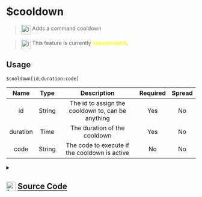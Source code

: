 # $cooldown
> <img align="top" src="https://upload.wikimedia.org/wikipedia/commons/thumb/e/e4/Infobox_info_icon.svg/160px-Infobox_info_icon.svg.png?20150409153300" alt="image" width="25" height="auto"> Adds a command cooldown

> <img align="top" src="https://upload.wikimedia.org/wikipedia/commons/thumb/1/17/Warning.svg/156px-Warning.svg.png" alt="image" width="25" height="auto"> This feature is currently <span style="color:yellow"><strong>experimental</strong></span>.

## Usage
```
$cooldown[id;duration;code]
```
| Name | Type | Description | Required | Spread
| :---: | :---: | :---: | :---: | :---: |
id | String | The id to assign the cooldown to, can be anything | Yes | No
duration | Time | The duration of the cooldown | Yes | No
code | String | The code to execute if the cooldown is active | No | No
<details>
<summary>
    
## <img align="top" src="https://cdn4.iconfinder.com/data/icons/iconsimple-logotypes/512/github-512.png" alt="image" width="25" height="auto">  [Source Code](https://github.com/tryforge/ForgeScript-V2/blob/main/src/native/cooldown.ts)
    
</summary>
    
```ts
import { ArgType, IExtendedCompiledFunctionField, NativeFunction, Return } from "../structures"

export default new NativeFunction({
    name: "$cooldown",
    version: "1.0.3",
    description: "Adds a command cooldown",
    brackets: true,
    unwrap: false,
    args: [
        {
            name: "id",
            rest: false,
            description: "The id to assign the cooldown to, can be anything",
            type: ArgType.String,
            required: true,
        },
        {
            name: "duration",
            description: "The duration of the cooldown",
            rest: false,
            type: ArgType.Time,
            required: true,
        },
        {
            name: "code",
            description: "The code to execute if the cooldown is active",
            rest: false,
            type: ArgType.String,
        },
    ],
    examples: [
        `$c[This is a guild based user cooldown]
$cooldown[$commandName_$guildID_$authorID;1h;You're on cooldown.]
Hello!
`,
        `$c[This is a user based cooldown]
$cooldown[$commandName_$authorID;1h;You're on cooldown.]
Hello!
`,
    ],
    experimental: true,
    async execute(ctx) {
        const [, , code] = this.data.fields! as IExtendedCompiledFunctionField[]

        const dur = await this["resolveUnhandledArg"](ctx, 1)
        if (!this["isValidReturnType"](dur)) return dur

        const idV = await this["resolveUnhandledArg"](ctx, 0)
        if (!this["isValidReturnType"](idV)) return idV

        const cooldown = ctx.client.cooldowns.getTimeLeft(idV.value as string)

        if (cooldown !== 0) {
            const content = await this["resolveCode"](ctx, code)
            if (!this["isValidReturnType"](content)) return content
            ctx.container.content = content.value as string
            await ctx.container.send(ctx.obj)
            return Return.stop()
        }

        ctx.client.cooldowns.add(idV.value as string, dur.value as number)

        return Return.success()
    },
})

```
    
</details>